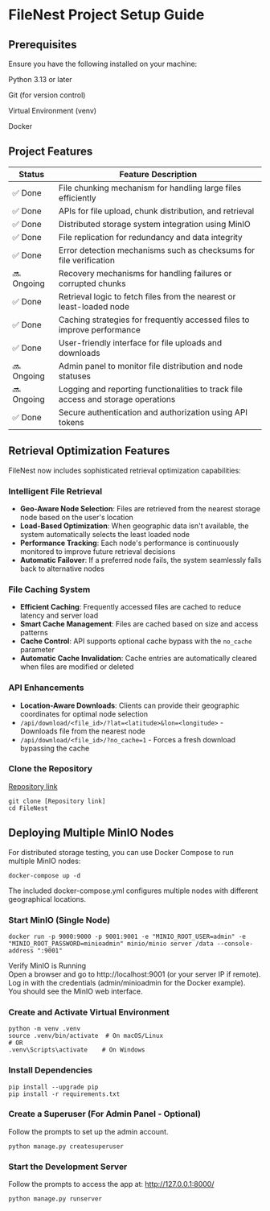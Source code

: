 # FileNest Project Setup Guide

## Prerequisites

Ensure you have the following installed on your machine:

Python 3.13 or later

Git (for version control)

Virtual Environment (venv)

Docker


## Project Features


| **Status**  | **Feature Description** |
|-------------| ------- |
| ✅ Done     | File chunking mechanism for handling large files efficiently   |
| ✅ Done     | APIs for file upload, chunk distribution, and retrieval   |
| ✅ Done     | Distributed storage system integration using MinIO   |
| ✅ Done     | File replication for redundancy and data integrity   |
| ✅ Done     | Error detection mechanisms such as checksums for file verification   |
| 🔜  Ongoing | Recovery mechanisms for handling failures or corrupted chunks  |
| ✅ Done     | Retrieval logic to fetch files from the nearest or least-loaded node  |
| ✅ Done     | Caching strategies for frequently accessed files to improve performance  |
| ✅ Done     | User-friendly interface for file uploads and downloads  |
| 🔜  Ongoing | Admin panel to monitor file distribution and node statuses  |
| 🔜  Ongoing | Logging and reporting functionalities to track file access and storage operations  |
| ✅ Done     | Secure authentication and authorization using API tokens  |


## Retrieval Optimization Features

FileNest now includes sophisticated retrieval optimization capabilities:

### Intelligent File Retrieval
- **Geo-Aware Node Selection**: Files are retrieved from the nearest storage node based on the user's location
- **Load-Based Optimization**: When geographic data isn't available, the system automatically selects the least loaded node
- **Performance Tracking**: Each node's performance is continuously monitored to improve future retrieval decisions
- **Automatic Failover**: If a preferred node fails, the system seamlessly falls back to alternative nodes

### File Caching System
- **Efficient Caching**: Frequently accessed files are cached to reduce latency and server load
- **Smart Cache Management**: Files are cached based on size and access patterns
- **Cache Control**: API supports optional cache bypass with the `no_cache` parameter
- **Automatic Cache Invalidation**: Cache entries are automatically cleared when files are modified or deleted

### API Enhancements
- **Location-Aware Downloads**: Clients can provide their geographic coordinates for optimal node selection
- `/api/download/<file_id>/?lat=<latitude>&lon=<longitude>` - Downloads file from the nearest node
- `/api/download/<file_id>/?no_cache=1` - Forces a fresh download bypassing the cache

### Clone the Repository
[Repository link](https://github.com/tonidevvn/FileNest)
```
git clone [Repository link]
cd FileNest
```

## Deploying Multiple MinIO Nodes
For distributed storage testing, you can use Docker Compose to run multiple MinIO nodes:

```
docker-compose up -d
```

The included docker-compose.yml configures multiple nodes with different geographical locations.

### Start MinIO (Single Node)
```
docker run -p 9000:9000 -p 9001:9001 -e "MINIO_ROOT_USER=admin" -e "MINIO_ROOT_PASSWORD=minioadmin" minio/minio server /data --console-address ":9001"
```

Verify MinIO is Running\
Open a browser and go to http://localhost:9001 (or your server IP if remote).\
Log in with the credentials (admin/minioadmin for the Docker example).\
You should see the MinIO web interface.


### Create and Activate Virtual Environment

```
python -m venv .venv
source .venv/bin/activate  # On macOS/Linux
# OR
.venv\Scripts\activate    # On Windows
```

### Install Dependencies

```
pip install --upgrade pip
pip install -r requirements.txt
```

### Create a Superuser (For Admin Panel - Optional)

Follow the prompts to set up the admin account.
```
python manage.py createsuperuser
```

### Start the Development Server

Follow the prompts to access the app at: http://127.0.0.1:8000/
```
python manage.py runserver
```

